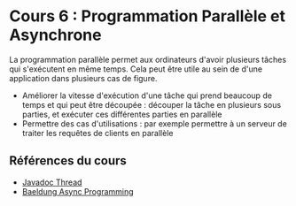 # Cours 6 : Programmation Parallèle et Asynchrone

La programmation parallèle permet aux ordinateurs d'avoir plusieurs tâches qui s'exécutent en même temps. Cela peut être utile au sein de d'une application dans plusieurs cas de figure.

- Améliorer la vitesse d'exécution d'une tâche qui prend beaucoup de temps et qui peut être découpée : découper la tâche en plusieurs sous parties, et exécuter ces différentes parties en parallèle
- Permettre des cas d'utilisations : par exemple permettre à un serveur de traiter les requêtes de clients en parallèle

## Références du cours

- [Javadoc Thread](https://docs.oracle.com/javase/8/docs/api/java/lang/Thread.html)
- [Baeldung Async Programming](https://www.baeldung.com/java-asynchronous-programming#bd-asyncJava)